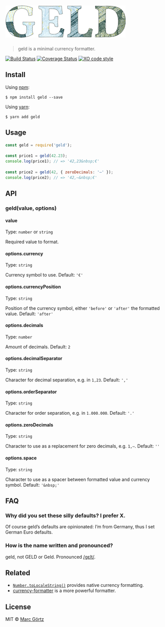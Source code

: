 # ![geld](media/logo.png)

> geld is a minimal currency formatter.

[![Build Status](https://travis-ci.org/Dreamseer/geld.svg?branch=master)](https://travis-ci.org/Dreamseer/geld) [![Coverage Status](https://coveralls.io/repos/github/Dreamseer/geld/badge.svg?branch=master)](https://coveralls.io/github/Dreamseer/geld?branch=master) [![XO code style](https://img.shields.io/badge/code_style-XO-5ed9c7.svg)](https://github.com/sindresorhus/xo)

## Install

Using [npm](https://www.npmjs.com/get-npm):

```
$ npm install geld --save
```

Using [yarn](https://yarnpkg.com/):

```
$ yarn add geld
```

## Usage

```js
const geld = require('geld');

const price1 = geld(42.23);
console.log(price1); // => '42,23&nbsp;€'

const price2 = geld(42, { zeroDecimals: '–' });
console.log(price2); // => '42,–&nbsp;€'
```

## API

### geld(value, options)

#### value

Type: `number` or `string`

Required value to format.

#### options.currency

Type: `string`

Currency symbol to use.
Default: `'€'`

#### options.currencyPosition

Type: `string`

Position of the currency symbol, either `'before'` or `'after'` the formatted value.
Default: `'after'`

#### options.decimals

Type: `number`

Amount of decimals.
Default: `2`

#### options.decimalSeparator

Type: `string`

Character for decimal separation, e.g. in `1,23`.
Default: `','`

#### options.orderSeparator

Type: `string`

Character for order separation, e.g. in `1.000.000`.
Default: `'.'`

#### options.zeroDecimals

Type: `string`

Character to use as a replacement for zero decimals, e.g. `1,–`.
Default: `''`

#### options.space

Type: `string`

Character to use as a spacer between formatted value and currency symbol.
Default: `'&nbsp;'`

## FAQ

### Why did you set these silly defaults? I prefer X.

Of course geld’s defaults are opinionated:
I’m from Germany, thus I set German Euro defaults.

### How is the name written and pronounced?

geld, not GELD or Geld. Pronounced [/ɡɛlt/](https://en.wiktionary.org/wiki/Geld).

## Related

* [`Number.toLocaleString()`](https://developer.mozilla.org/en-US/docs/Web/JavaScript/Reference/Global_Objects/Number/toLocaleString) provides native currency formatting.
* [currency-formatter](https://github.com/smirzaei/currency-formatter) is a more powerful formatter.

## License

MIT © [Marc Görtz](https://marcgoertz.de/)

